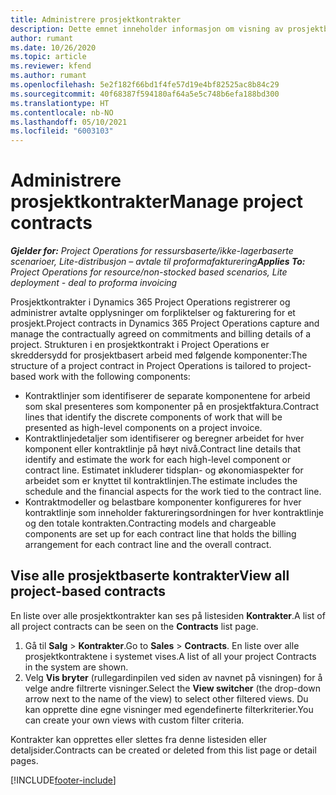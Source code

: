 ```yaml
---
title: Administrere prosjektkontrakter
description: Dette emnet inneholder informasjon om visning av prosjektbaserte kontrakter.
author: rumant
ms.date: 10/26/2020
ms.topic: article
ms.reviewer: kfend
ms.author: rumant
ms.openlocfilehash: 5e2f182f66bd1f4fe57d19e4bf82525ac8b84c29
ms.sourcegitcommit: 40f68387f594180af64a5e5c748b6efa188bd300
ms.translationtype: HT
ms.contentlocale: nb-NO
ms.lasthandoff: 05/10/2021
ms.locfileid: "6003103"
---
```

# <a name="manage-project-contracts"></a><span data-ttu-id="bc301-103">Administrere prosjektkontrakter</span><span class="sxs-lookup"><span data-stu-id="bc301-103">Manage project contracts</span></span>

<span data-ttu-id="bc301-104">_**Gjelder for:** Project Operations for ressursbaserte/ikke-lagerbaserte scenarioer, Lite-distribusjon – avtale til proformafakturering_</span><span class="sxs-lookup"><span data-stu-id="bc301-104">_**Applies To:** Project Operations for resource/non-stocked based scenarios, Lite deployment - deal to proforma invoicing_</span></span>

<span data-ttu-id="bc301-105">Prosjektkontrakter i Dynamics 365 Project Operations registrerer og administrer avtalte opplysninger om forpliktelser og fakturering for et prosjekt.</span><span class="sxs-lookup"><span data-stu-id="bc301-105">Project contracts in Dynamics 365 Project Operations capture and manage the contractually agreed on commitments and billing details of a project.</span></span> <span data-ttu-id="bc301-106">Strukturen i en prosjektkontrakt i Project Operations er skreddersydd for prosjektbasert arbeid med følgende komponenter:</span><span class="sxs-lookup"><span data-stu-id="bc301-106">The structure of a project contract in Project Operations is tailored to project-based work with the following components:</span></span>

- <span data-ttu-id="bc301-107">Kontraktlinjer som identifiserer de separate komponentene for arbeid som skal presenteres som komponenter på en prosjektfaktura.</span><span class="sxs-lookup"><span data-stu-id="bc301-107">Contract lines that identify the discrete components of work that will be presented as high-level components on a project invoice.</span></span>
- <span data-ttu-id="bc301-108">Kontraktlinjedetaljer som identifiserer og beregner arbeidet for hver komponent eller kontraktlinje på høyt nivå.</span><span class="sxs-lookup"><span data-stu-id="bc301-108">Contract line details that identify and estimate the work for each high-level component or contract line.</span></span> <span data-ttu-id="bc301-109">Estimatet inkluderer tidsplan- og økonomiaspekter for arbeidet som er knyttet til kontraktlinjen.</span><span class="sxs-lookup"><span data-stu-id="bc301-109">The estimate includes the schedule and the financial aspects for the work tied to the contract line.</span></span>
- <span data-ttu-id="bc301-110">Kontraktmodeller og belastbare komponenter konfigureres for hver kontraktlinje som inneholder faktureringsordningen for hver kontraktlinje og den totale kontrakten.</span><span class="sxs-lookup"><span data-stu-id="bc301-110">Contracting models and chargeable components are set up for each contract line that holds the billing arrangement for each contract line and the overall contract.</span></span>

## <a name="view-all-project-based-contracts"></a><span data-ttu-id="bc301-111">Vise alle prosjektbaserte kontrakter</span><span class="sxs-lookup"><span data-stu-id="bc301-111">View all project-based contracts</span></span>

<span data-ttu-id="bc301-112">En liste over alle prosjektkontrakter kan ses på listesiden **Kontrakter**.</span><span class="sxs-lookup"><span data-stu-id="bc301-112">A list of all project contracts can be seen on the **Contracts** list page.</span></span> 

1. <span data-ttu-id="bc301-113">Gå til **Salg** > **Kontrakter**.</span><span class="sxs-lookup"><span data-stu-id="bc301-113">Go to **Sales** > **Contracts**.</span></span> <span data-ttu-id="bc301-114">En liste over alle prosjektkontraktene i systemet vises.</span><span class="sxs-lookup"><span data-stu-id="bc301-114">A list of all your project Contracts in the system are shown.</span></span> 
2. <span data-ttu-id="bc301-115">Velg **Vis bryter** (rullegardinpilen ved siden av navnet på visningen) for å velge andre filtrerte visninger.</span><span class="sxs-lookup"><span data-stu-id="bc301-115">Select the **View switcher** (the drop-down arrow next to the name of the view) to select other filtered views.</span></span> <span data-ttu-id="bc301-116">Du kan opprette dine egne visninger med egendefinerte filterkriterier.</span><span class="sxs-lookup"><span data-stu-id="bc301-116">You can create your own views with custom filter criteria.</span></span>

<span data-ttu-id="bc301-117">Kontrakter kan opprettes eller slettes fra denne listesiden eller detaljsider.</span><span class="sxs-lookup"><span data-stu-id="bc301-117">Contracts can be created or deleted from this list page or detail pages.</span></span>


[!INCLUDE[footer-include](../../includes/footer-banner.md)]
